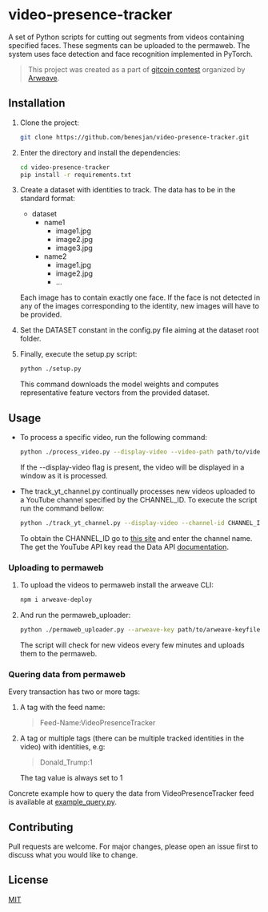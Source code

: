 # video-presence-tracker

A set of Python scripts for cutting out segments from videos containing specified faces.
These segments can be uploaded to the permaweb.
The system uses face detection and face recognition implemented in PyTorch.

> This project was created as a part of [gitcoin contest](https://gitcoin.co/issue/ArweaveTeam/Bounties/20/3827)
> organized by [Arweave](https://www.arweave.org/).

## Installation

1. Clone the project:
    ```bash
    git clone https://github.com/benesjan/video-presence-tracker.git
    ```

2. Enter the directory and install the dependencies:
    ```bash
    cd video-presence-tracker
    pip install -r requirements.txt
    ```

3. Create a dataset with identities to track.
    The data has to be in the standard format:
    * dataset
        * name1
            * image1.jpg
            * image2.jpg
            * image3.jpg
        * name2
            * image1.jpg
            * image2.jpg
            * ...

    Each image has to contain exactly one face.
    If the face is not detected in any of the images corresponding to the identity, new images will have to be provided.

4. Set the DATASET constant in the config.py file aiming at the dataset root folder.

5. Finally, execute the setup.py script:
    ```bash
    python ./setup.py
    ```
   This command downloads the model weights and computes representative feature vectors from the
   provided dataset.

## Usage
- To process a specific video, run the following command:
    ```bash
    python ./process_video.py --display-video --video-path path/to/video.mp4
    ```
    If the --display-video flag is present, the video will be displayed in a window as it is processed.
    
- The track_yt_channel.py continually processes new videos uploaded to a YouTube channel specified by the CHANNEL_ID.
    To execute the script run the command bellow:
    ```bash
    python ./track_yt_channel.py --display-video --channel-id CHANNEL_ID --yt-api-key API_KEY
    ```
    To obtain the CHANNEL_ID go to [this site](https://socialnewsify.com/get-channel-id-by-username-youtube/)
    and enter the channel name.
    The get the YouTube API key read the Data API [documentation](https://developers.google.com/youtube/v3/getting-started). 

### Uploading to permaweb
1. To upload the videos to permaweb install the arweave CLI:
    ```bash
    npm i arweave-deploy
    ```

2. And run the permaweb_uploader:
    ```bash
    python ./permaweb_uploader.py --arweave-key path/to/arweave-keyfile.json
    ```
    The script will check for new videos every few minutes and uploads them
    to the permaweb.

### Quering data from permaweb
Every transaction has two or more tags:
1. A tag with the feed name:
    >Feed-Name:VideoPresenceTracker
2. A tag or multiple tags (there can be multiple tracked identities in the video) with identities, e.g:
    >Donald_Trump:1

    The tag value is always set to 1 

Concrete example how to query the data from VideoPresenceTracker feed is
available at [example_query.py](https://github.com/benesjan/video-presence-tracker/blob/master/example_query.py).

## Contributing
Pull requests are welcome. For major changes, please open an issue first to discuss what you would like to change.

## License
[MIT](https://choosealicense.com/licenses/mit/)